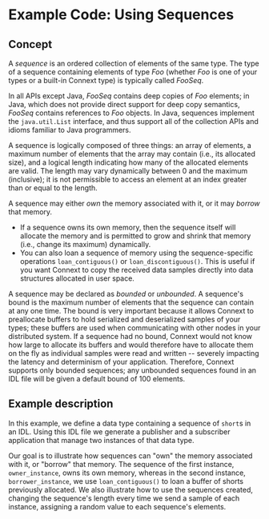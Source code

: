 # Example Code: Using Sequences

## Concept
A *sequence* is an ordered collection of elements of the same type. The type of a
sequence containing elements of type *Foo* (whether *Foo* is one of your types
or a built-in Connext type) is typically called *FooSeq*.

In all APIs except Java, *FooSeq* contains deep copies of *Foo* elements; in Java,
which does not provide direct support for deep copy semantics, *FooSeq* contains
references to *Foo* objects. In Java, sequences implement the `java.util.List`
interface, and thus support all of the collection APIs and idioms familiar to
Java programmers.

A sequence is logically composed of three things: an array of elements, a
maximum number of elements that the array may contain (i.e., its allocated
size), and a logical length indicating how many of the allocated elements are
valid. The length may vary dynamically between 0 and the maximum (inclusive);
it is not permissible to access an element at an index greater than or equal
to the length.

A sequence may either *own* the memory associated with it, or it may *borrow*
that memory.

- If a sequence owns its own memory, then the sequence itself will allocate the
memory and is permitted to grow and shrink that memory
(i.e., change its maximum) dynamically.
- You can also loan a sequence of memory using the sequence-specific operations
`loan_contiguous()` or `loan_discontiguous()`. This is useful if you want Connext
to copy the received data samples directly into data structures allocated in
user space.

A sequence may be declared as *bounded* or *unbounded*. A sequence's bound is the
maximum number of elements that the sequence can contain at any one time.
The bound is very important because it allows Connext to preallocate buffers to
hold serialized and deserialized samples of your types; these buffers are used
when communicating with other nodes in your distributed system. If a sequence
had no bound, Connext would not know how large to allocate its buffers and
would therefore have to allocate them on the fly as individual samples were
read and written -- severely impacting the latency and determinism of your
application. Therefore, Connext supports only bounded sequences; any unbounded
sequences found in an IDL file will be given a default bound of 100 elements.

## Example description
In this example, we define a data type containing a sequence of `short`s in an
IDL. Using this IDL file we generate a publisher and a subscriber application
that manage two instances of that data type.

Our goal is to illustrate how sequences can "own" the memory associated with it,
or "borrow" that memory. The sequence of the first instance, `owner_instance`,
owns its own memory, whereas in the second instance, `borrower_instance`, we use
`loan_contiguous()` to loan a buffer of shorts previously allocated. We also
illustrate how to use the sequences created, changing the sequence's length
every time we send a sample of each instance, assigning a random value to each
sequence's elements.
